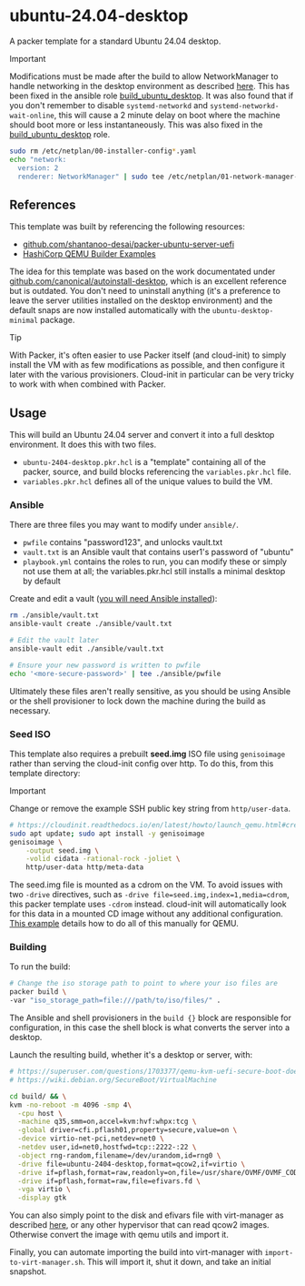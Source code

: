 # ubuntu-24.04-desktop

A packer template for a standard Ubuntu 24.04 desktop.

> [!IMPORTANT]
> Modifications must be made after the build to allow NetworkManager to handle networking in the desktop environment as described [here](https://github.com/canonical/autoinstall-desktop/blob/4fafe4935501a70e59a54f5138ced14512c5684f/autoinstall.yaml#L57). This has been fixed in the ansible role [build_ubuntu_desktop](https://github.com/straysheep-dev/ansible-configs/tree/main/build_ubuntu_desktop). It was also found that if you don't remember to disable `systemd-networkd` and `systemd-networkd-wait-online`, this will cause a 2 minute delay on boot where the machine should boot more or less instantaneously. This was also fixed in the [build_ubuntu_desktop](https://github.com/straysheep-dev/ansible-configs/tree/main/build_ubuntu_desktop) role.

```bash
sudo rm /etc/netplan/00-installer-config*.yaml
echo "network:
  version: 2
  renderer: NetworkManager" | sudo tee /etc/netplan/01-network-manager-all.yaml
```


## References

This template was built by referencing the following resources:

- [github.com/shantanoo-desai/packer-ubuntu-server-uefi](https://github.com/shantanoo-desai/packer-ubuntu-server-uefi/blob/main/templates/ubuntu.pkr.hcl)
- [HashiCorp QEMU Builder Examples](https://developer.hashicorp.com/packer/integrations/hashicorp/qemu/latest/components/builder/qemu#basic-example)

The idea for this template was based on the work documentated under [github.com/canonical/autoinstall-desktop](https://github.com/canonical/autoinstall-desktop/blob/main/autoinstall.yaml), which is an excellent reference but is outdated. You don't need to uninstall anything (it's a preference to leave the server utilities installed on the desktop environment) and the default snaps are now installed automatically with the `ubuntu-desktop-minimal` package.

> [!TIP]
> With Packer, it's often easier to use Packer itself (and cloud-init) to simply install the VM with as few modifications as possible, and then configure it later with the various provisioners. Cloud-init in particular can be very tricky to work with when combined with Packer.


## Usage

This will build an Ubuntu 24.04 server and convert it into a full desktop environment. It does this with two files.

- `ubuntu-2404-desktop.pkr.hcl` is a "template" containing all of the packer, source, and build blocks referencing the `variables.pkr.hcl` file.
- `variables.pkr.hcl` defines all of the unique values to build the VM.


### Ansible

There are three files you may want to modify under `ansible/`.

- `pwfile` contains "password123", and unlocks vault.txt
- `vault.txt` is an Ansible vault that contains user1's password of "ubuntu"
- `playbook.yml` contains the roles to run, you can modify these or simply not use them at all; the variables.pkr.hcl still installs a minimal desktop by default

Create and edit a vault ([you will need Ansible installed](https://github.com/straysheep-dev/ansible-configs?tab=readme-ov-file#setup)):

```bash
rm ./ansible/vault.txt
ansible-vault create ./ansible/vault.txt

# Edit the vault later
ansible-vault edit ./ansible/vault.txt

# Ensure your new password is written to pwfile
echo '<more-secure-password>' | tee ./ansible/pwfile
```

Ultimately these files aren't really sensitive, as you should be using Ansible or the shell provisioner to lock down the machine during the build as necessary.


### Seed ISO

This template also requires a prebuilt **seed.img** ISO file using `genisoimage` rather than serving the cloud-init config over http. To do this, from this template directory:

> [!IMPORTANT]
> Change or remove the example SSH public key string from `http/user-data`.

```bash
# https://cloudinit.readthedocs.io/en/latest/howto/launch_qemu.html#create-an-iso-disk
sudo apt update; sudo apt install -y genisoimage
genisoimage \
    -output seed.img \
    -volid cidata -rational-rock -joliet \
    http/user-data http/meta-data
```

The seed.img file is mounted as a cdrom on the VM. To avoid issues with two `-drive` directives, such as `-drive file=seed.img,index=1,media=cdrom`, this packer template uses `-cdrom` instead. cloud-init will automatically look for this data in a mounted CD image without any additional configuration. [This example](https://docs.cloud-init.io/en/latest/howto/launch_qemu.html#create-your-configuration) details how to do all of this manually for QEMU.


### Building

To run the build:

```bash
# Change the iso storage path to point to where your iso files are
packer build \
-var "iso_storage_path=file:///path/to/iso/files/" .
```

The Ansible and shell provisioners in the `build {}` block are responsible for configuration, in this case the shell block is what converts the server into a desktop.

Launch the resulting build, whether it's a desktop or server, with:

```bash
# https://superuser.com/questions/1703377/qemu-kvm-uefi-secure-boot-doesnt-work
# https://wiki.debian.org/SecureBoot/VirtualMachine

cd build/ && \
kvm -no-reboot -m 4096 -smp 4\
  -cpu host \
  -machine q35,smm=on,accel=kvm:hvf:whpx:tcg \
  -global driver=cfi.pflash01,property=secure,value=on \
  -device virtio-net-pci,netdev=net0 \
  -netdev user,id=net0,hostfwd=tcp::2222-:22 \
  -object rng-random,filename=/dev/urandom,id=rng0 \
  -drive file=ubuntu-2404-desktop,format=qcow2,if=virtio \
  -drive if=pflash,format=raw,readonly=on,file=/usr/share/OVMF/OVMF_CODE_4M.secboot.fd \
  -drive if=pflash,format=raw,file=efivars.fd \
  -vga virtio \
  -display gtk

```

You can also simply point to the disk and efivars file with virt-manager as described [here](../README.md#run-completed-builds-with-virt-manager), or any other hypervisor that can read qcow2 images. Otherwise convert the image with qemu utils and import it.

Finally, you can automate importing the build into virt-manager with `import-to-virt-manager.sh`. This will import it, shut it down, and take an initial snapshot.
